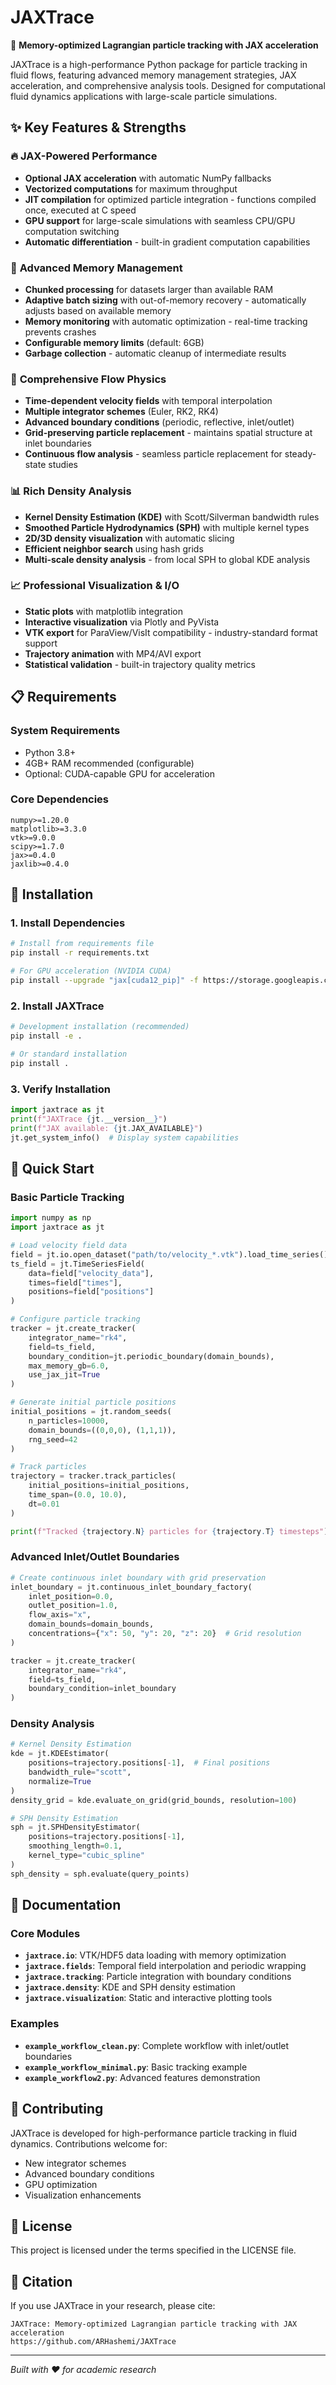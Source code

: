 # JAXTrace

🚀 **Memory-optimized Lagrangian particle tracking with JAX acceleration**

JAXTrace is a high-performance Python package for particle tracking in fluid flows, featuring advanced memory management strategies, JAX acceleration, and comprehensive analysis tools. Designed for computational fluid dynamics applications with large-scale particle simulations.

## ✨ Key Features & Strengths

### 🔥 **JAX-Powered Performance**
- **Optional JAX acceleration** with automatic NumPy fallbacks
- **Vectorized computations** for maximum throughput
- **JIT compilation** for optimized particle integration - functions compiled once, executed at C speed
- **GPU support** for large-scale simulations with seamless CPU/GPU computation switching
- **Automatic differentiation** - built-in gradient computation capabilities

### 🧠 **Advanced Memory Management**
- **Chunked processing** for datasets larger than available RAM
- **Adaptive batch sizing** with out-of-memory recovery - automatically adjusts based on available memory
- **Memory monitoring** with automatic optimization - real-time tracking prevents crashes
- **Configurable memory limits** (default: 6GB)
- **Garbage collection** - automatic cleanup of intermediate results

### 🌊 **Comprehensive Flow Physics**
- **Time-dependent velocity fields** with temporal interpolation
- **Multiple integrator schemes** (Euler, RK2, RK4)
- **Advanced boundary conditions** (periodic, reflective, inlet/outlet)
- **Grid-preserving particle replacement** - maintains spatial structure at inlet boundaries
- **Continuous flow analysis** - seamless particle replacement for steady-state studies

### 📊 **Rich Density Analysis**
- **Kernel Density Estimation (KDE)** with Scott/Silverman bandwidth rules
- **Smoothed Particle Hydrodynamics (SPH)** with multiple kernel types
- **2D/3D density visualization** with automatic slicing
- **Efficient neighbor search** using hash grids
- **Multi-scale density analysis** - from local SPH to global KDE analysis

### 📈 **Professional Visualization & I/O**
- **Static plots** with matplotlib integration
- **Interactive visualization** via Plotly and PyVista
- **VTK export** for ParaView/VisIt compatibility - industry-standard format support
- **Trajectory animation** with MP4/AVI export
- **Statistical validation** - built-in trajectory quality metrics

## 📋 Requirements

### System Requirements
- Python 3.8+
- 4GB+ RAM recommended (configurable)
- Optional: CUDA-capable GPU for acceleration

### Core Dependencies
```
numpy>=1.20.0
matplotlib>=3.3.0
vtk>=9.0.0
scipy>=1.7.0
jax>=0.4.0
jaxlib>=0.4.0
```

## 🔧 Installation

### 1. Install Dependencies
```bash
# Install from requirements file
pip install -r requirements.txt

# For GPU acceleration (NVIDIA CUDA)
pip install --upgrade "jax[cuda12_pip]" -f https://storage.googleapis.com/jax-releases/jax_cuda_releases.html
```

### 2. Install JAXTrace
```bash
# Development installation (recommended)
pip install -e .

# Or standard installation
pip install .
```

### 3. Verify Installation
```python
import jaxtrace as jt
print(f"JAXTrace {jt.__version__}")
print(f"JAX available: {jt.JAX_AVAILABLE}")
jt.get_system_info()  # Display system capabilities
```

## 🚀 Quick Start

### Basic Particle Tracking
```python
import numpy as np
import jaxtrace as jt

# Load velocity field data
field = jt.io.open_dataset("path/to/velocity_*.vtk").load_time_series()
ts_field = jt.TimeSeriesField(
    data=field["velocity_data"],
    times=field["times"],
    positions=field["positions"]
)

# Configure particle tracking
tracker = jt.create_tracker(
    integrator_name="rk4",
    field=ts_field,
    boundary_condition=jt.periodic_boundary(domain_bounds),
    max_memory_gb=6.0,
    use_jax_jit=True
)

# Generate initial particle positions
initial_positions = jt.random_seeds(
    n_particles=10000,
    domain_bounds=((0,0,0), (1,1,1)),
    rng_seed=42
)

# Track particles
trajectory = tracker.track_particles(
    initial_positions=initial_positions,
    time_span=(0.0, 10.0),
    dt=0.01
)

print(f"Tracked {trajectory.N} particles for {trajectory.T} timesteps")
```

### Advanced Inlet/Outlet Boundaries
```python
# Create continuous inlet boundary with grid preservation
inlet_boundary = jt.continuous_inlet_boundary_factory(
    inlet_position=0.0,
    outlet_position=1.0,
    flow_axis="x",
    domain_bounds=domain_bounds,
    concentrations={"x": 50, "y": 20, "z": 20}  # Grid resolution
)

tracker = jt.create_tracker(
    integrator_name="rk4",
    field=ts_field,
    boundary_condition=inlet_boundary
)
```

### Density Analysis
```python
# Kernel Density Estimation
kde = jt.KDEEstimator(
    positions=trajectory.positions[-1],  # Final positions
    bandwidth_rule="scott",
    normalize=True
)
density_grid = kde.evaluate_on_grid(grid_bounds, resolution=100)

# SPH Density Estimation
sph = jt.SPHDensityEstimator(
    positions=trajectory.positions[-1],
    smoothing_length=0.1,
    kernel_type="cubic_spline"
)
sph_density = sph.evaluate(query_points)
```

## 📖 Documentation

### Core Modules
- **`jaxtrace.io`**: VTK/HDF5 data loading with memory optimization
- **`jaxtrace.fields`**: Temporal field interpolation and periodic wrapping
- **`jaxtrace.tracking`**: Particle integration with boundary conditions
- **`jaxtrace.density`**: KDE and SPH density estimation
- **`jaxtrace.visualization`**: Static and interactive plotting tools

### Examples
- **`example_workflow_clean.py`**: Complete workflow with inlet/outlet boundaries
- **`example_workflow_minimal.py`**: Basic tracking example
- **`example_workflow2.py`**: Advanced features demonstration

## 🤝 Contributing

JAXTrace is developed for high-performance particle tracking in fluid dynamics. Contributions welcome for:
- New integrator schemes
- Advanced boundary conditions
- GPU optimization
- Visualization enhancements

## 📄 License

This project is licensed under the terms specified in the LICENSE file.

## 🔬 Citation

If you use JAXTrace in your research, please cite:
```
JAXTrace: Memory-optimized Lagrangian particle tracking with JAX acceleration
https://github.com/ARHashemi/JAXTrace
```

---

*Built with ❤️ for academic research*